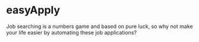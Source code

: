 # easyApply
Job searching is a numbers game and based on pure luck, so why not make your life easier by automating these job applications? 
